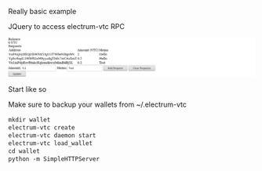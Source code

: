 Really basic example

JQuery to access electrum-vtc RPC

![screenshot](screenie.png)

Start like so

Make sure to backup your wallets from ~/.electrum-vtc

```
mkdir wallet
electrum-vtc create
electrum-vtc daemon start
electrum-vtc load_wallet
cd wallet
python -m SimpleHTTPServer
```

